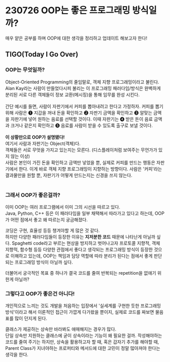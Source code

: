 # 230726 OOP는 좋은 프로그래밍 방식일까?
매우 얕은 공부를 하며 OOP에 대한 생각을 정리하고 업데이트 해보고자 한다!

## TIGO(Today I Go Over)
### OOP는 무엇일까?

Object-Oriented Programming의 줄임말로, 객체 지향 프로그래밍이라고 불린다. Alan Kay라는 사람이 만들었다시피 불리는 이 프로그래밍 패러다임/방식은 완벽하게 분리된 서로 다른 객체들이 정보 교환(메시징)을 통해 임무를 완성 시킨다.<br/><br/> 간단 예시를 들면, 사람이 자판기에서 커피를 뽑아내려고 한다고 가정하자.
커피를 뽑기 위해 사람은 ❶ 지갑을 꺼내 돈을 확인하고 ❷ 자판기 금액을 확인하고 ❸ 알맞는 금액을 자판기에 넣어 원하는 음료를 선택할 것이다. 이때 자판기는 ❹ 받은 돈이 음료 금액과 크거나 같은지 확인하고 ❺ 음료를 사람이 받을 수 있도록 출구로 보낼 것이다.
<br/><br/>**이 상황만으로 OOP가 설명됐다!**<br/>
여기서 사람과 자판기는 Object(객체)다.<br/>
객체들은 서로 무엇을 가지고 있는지는 모른다. (디스플레이처럼 보여주는 무언가가 있지 않는 이상)<br/>사람은 본인이 가진 돈을 확인하고 금액만 넣었을 뿐, 실제로 커피를 만드는 행동은 자판기에서 한다. 이게 바로 객체 지향 프로그래밍이 지향하는 방향이다. 사람은 '커피'라는 결과물만을 원할 뿐, 자판기가 어떻게 만드는지는 신경을  쓰지 않는다.<br/>
<br/>

### 그래서 OOP가 좋은걸까?
이미 OOP는 여러 프로그램에서 이미 그의 시선을 따르고 있다.<br/>Java, Python, C++ 등은 이 패러다임을 일부 채택해서 따라가고 있다고 하는데, OOP가 어떤 점에서 좋고 왜 따르는지 궁금해졌다.
<br/>

코딩은 구현, 효율성 등등 챙겨야할 게 많은 것 같다.<br/>
하지만 다양한 패러다임들이 등장한 이유는 **지저분한 코드** 때문에 나타난게 아닐까 싶다. Spaghetti code라고 부르는 현상을 방지하고 벗어나고자 프로토콜 지향적, 객체 지향적, 함수형 등등 다양한 관점에서 좋다고 생각되는 프로그래밍 방식이 등장한 것으로 이해하고 있는데, OOP는 책임과 담당 역할에 따라 분리가 된다는 점에서 좋게 판단되는 프로그래밍 방식이 아닐까 싶다.

더불어서 궁극적인 목표 중 하나가 결국 코드를 줄여 반복되는 repetition을 없애기 위한게 아닐까?

### 그렇다고 OOP가 좋은건 아니다!
개인적으로 느끼는 것도 개발을 처음하는 입장에서 '실세계를 구현한 듯한 프로그래밍 방식'이라고 해서 이론적인 접근이 가깝게 다가왔을 뿐이지, 실제로 코드를 짜보면 물음표를 많이 던지게 된다.

클래스가 제공하는 상속만 바라봐도 애매해지는 경우가 많다.<br/>
단일 상속만 지원하는 클래스에 굳이 상속이라는 기능이 왜 필요한 걸까. 작성해야하는 코드를 줄여 주기는 하지만, 상속을 활용하고자 할 때, 혹은 갑자기 추가를 해야할 때, Parent Class가 지녀야하는 프로퍼티와 메서드에 대한 고민이 정말 많아져야 한다는 생각을 한다.
